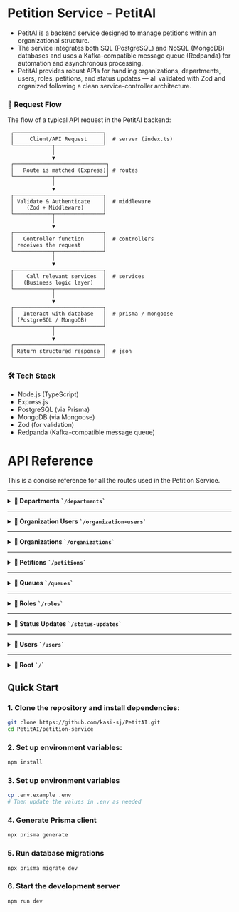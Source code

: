 # Petition Service - PetitAI

- PetitAI is a backend service designed to manage petitions within an organizational structure.
- The service integrates both SQL (PostgreSQL) and NoSQL (MongoDB) databases and uses a Kafka-compatible message queue (Redpanda) for automation and asynchronous processing.
- PetitAI provides robust APIs for handling organizations, departments, users, roles, petitions, and status updates — all validated with Zod and organized following a clean service-controller architecture.

### 🔄 Request Flow

The flow of a typical API request in the PetitAI backend:

     ┌────────────────────────────┐
     │     Client/API Request     │  # server (index.ts)
     └────────────┬───────────────┘
                  │
                  ▼
     ┌─────────────────────────────┐
     │   Route is matched (Express)│ # routes
     └────────────┬────────────────┘
                  │
                  ▼
     ┌────────────────────────────┐
     │ Validate & Authenticate    │  # middleware
     │    (Zod + Middleware)      │
     └────────────┬───────────────┘
                  │
                  ▼
     ┌────────────────────────────┐
     │   Controller function      │  # controllers
     │ receives the request       │
     └────────────┬───────────────┘
                  │
                  ▼
     ┌────────────────────────────┐
     │    Call relevant services  │  # services
     │   (Business logic layer)   │
     └────────────┬───────────────┘
                  │
                  ▼
     ┌────────────────────────────┐
     │   Interact with database   │  # prisma / mongoose
     │ (PostgreSQL / MongoDB)     │
     └────────────┬───────────────┘
                  │
                  ▼
     ┌────────────────────────────┐
     │ Return structured response │  # json
     └────────────────────────────┘

### 🛠️ Tech Stack

- Node.js (TypeScript)
- Express.js
- PostgreSQL (via Prisma)
- MongoDB (via Mongoose)
- Zod (for validation)
- Redpanda (Kafka-compatible message queue)

# API Reference

This is a concise reference for all the routes used in the Petition Service.

---

<details>
<summary><strong>📁 Departments <code>`/departments`</code> </strong>
</summary>

- **GET /**  
  _Get all departments_

- **GET /:id**  
  _Get a department by ID_

- **POST /**  
  _Create a department_

- **PUT /:id**  
  _Update a department_

- **DELETE /:id**  
  _Delete a department_

- **GET /:id/available-user**  
  _Get available low-level users for a department_

- **POST /is-department-exist**  
  _Check if a department exists_

- **GET /:id/organization-users**  
 _Get organization users for a department_
</details>

---

<details> <summary><strong>📁 Organization Users <code>`/organization-users`</code></strong></summary>

- **GET /**  
  _Get all organization users_

- **GET /:id**  
  _Get an organization user by ID_

- **POST /**  
  _Create an organization user_

- **PUT /:id**  
  _Update an organization user_

- **DELETE /:id**  
  _Delete an organization user_

- **POST /is-user-exist**  
  _Check if a user exists_

- **GET /report-to/role/:roleId**  
  _Get reporting user by role ID_

- **POST /login**  
  _Login organization user_

- **GET /:id/petitions**  
  _Get petitions for an organization user_

</details>

---

<details> <summary><strong>📁 Organizations <code>`/organizations`</code></strong></summary>

- **GET /**  
  _Get all organizations_

- **GET /:id**  
  _Get an organization by ID_

- **POST /**  
  _Create an organization_

- **PUT /:id**  
  _Update an organization_

- **DELETE /:id**  
  _Delete an organization_

- **GET /:id/departments**  
  _Get departments for an organization_

- **GET /:id/roles**  
  _Get roles for an organization_

- **GET /:id/organization-users**  
  _Get organization users for an organization_

- **GET /name/:name**  
  _Get an organization by name_

- **GET /:id/petitions-count**  
  _Get petition count for an organization_

- **GET /:id/petitions-count-by-department**  
 _Get petition count by department for an organization_
</details>

---

<details> <summary><strong>📁 Petitions <code>`/petitions`</code></strong></summary>

- **GET /**  
  _Get all petitions_

- **GET /:id**  
  _Get a petition by ID_

- **POST /**  
  _Create a petition_

- **PUT /:id**  
  _Update a petition_

- **DELETE /:id**  
  _Delete a petition_

- **POST /most-similar**  
  _Get most similar petition_

- **POST /:id/assign**  
  _Assign a petition to an organization user_

- **GET /:id/getSimilarPetitions**  
 _Get similar petitions_
</details>

---

<details> <summary><strong>📁 Queues <code>`/queues`</code></strong></summary>

- **POST /add**  
  _Add a message to the queue_

</details>

---

<details> <summary><strong>📁 Roles <code>`/roles`</code></strong></summary>

- **GET /**  
  _Get all roles_

- **GET /:id**  
  _Get a role by ID_

- **POST /**  
  _Create a role_

- **PUT /:id**  
  _Update a role_

- **DELETE /:id**  
  _Delete a role_

- **POST /is-role-exist**  
  _Check if a role exists_

</details>

---

<details> <summary><strong>📁 Status Updates <code>`/status-updates`</code></strong></summary>

- **POST /**  
  _Create a status update_

</details>

---

<details> <summary><strong>📁 Users <code>`/users`</code></strong></summary>

- **GET /**  
  _Get all users_

- **GET /:id**  
  _Get a user by ID_

- **POST /**  
  _Create a user_

- **PUT /:id**  
  _Update a user_

- **DELETE /:id**  
  _Delete a user_

- **GET /:id/organizations**  
  _Get organizations associated with a user_

- **GET /:id/petitions**  
  _Get petitions associated with a user_

- **GET /:id/petitions/admin**  
  _Get admin petitions for a user_

</details>

---

<details> <summary><strong>📁 Root <code>`/`</code></strong></summary>

- **GET /**  
  _Health Check_  
  Returns a message: "Petition Service API is working (3)"

</details>

## Quick Start

### 1. **Clone the repository and install dependencies:**
   ```bash
   git clone https://github.com/kasi-sj/PetitAI.git
   cd PetitAI/petition-service
   ```
### 2. **Set up environment variables:**
  ```bash
  npm install
  ```

### 3. Set up environment variables
  ```bash
  cp .env.example .env
  # Then update the values in .env as needed
  ```


### 4. Generate Prisma client
  ```bash
  npx prisma generate
  ```

### 5. Run database migrations
  ```bash
  npx prisma migrate dev
  ```
### 6. Start the development server
  ```bash
  npm run dev
  ```